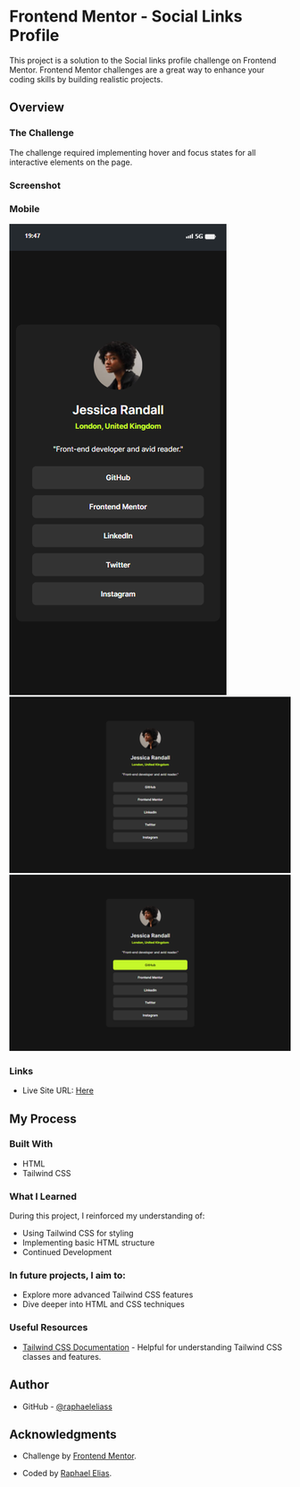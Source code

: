 # Frontend Mentor - Social Links Profile

This project is a solution to the Social links profile challenge on Frontend Mentor. Frontend Mentor challenges are a great way to enhance your coding skills by building realistic projects.

## Overview

### The Challenge

The challenge required implementing hover and focus states for all interactive elements on the page.

### Screenshot

### Mobile
![Screenshot](design/mobile-preview.png)
![Screenshot](design/desktop-preview.png)
![Screenshot](design/active-states.png)

### Links

- Live Site URL: [Here](https://raphaelelias-sociallinksprofile.netlify.com)

## My Process
### Built With
- HTML
- Tailwind CSS

### What I Learned

During this project, I reinforced my understanding of:

- Using Tailwind CSS for styling
- Implementing basic HTML structure
- Continued Development

### In future projects, I aim to:

- Explore more advanced Tailwind CSS features
- Dive deeper into HTML and CSS techniques

### Useful Resources
- [Tailwind CSS Documentation](https://tailwindcss.com/docs) - Helpful for understanding Tailwind CSS classes and features.

## Author
- GitHub - [@raphaeleliass](https://www.github.com/raphaeleliass)

## Acknowledgments

- Challenge by [Frontend Mentor](https://www.frontendmentor.io?ref=challenge).

- Coded by [Raphael Elias](https://www.github.com/raphaeleliass).